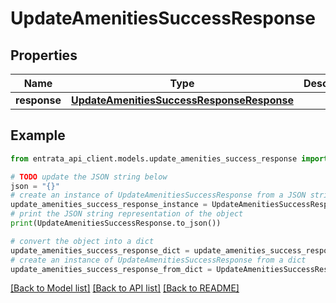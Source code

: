 # UpdateAmenitiesSuccessResponse


## Properties

Name | Type | Description | Notes
------------ | ------------- | ------------- | -------------
**response** | [**UpdateAmenitiesSuccessResponseResponse**](UpdateAmenitiesSuccessResponseResponse.md) |  | [optional] 

## Example

```python
from entrata_api_client.models.update_amenities_success_response import UpdateAmenitiesSuccessResponse

# TODO update the JSON string below
json = "{}"
# create an instance of UpdateAmenitiesSuccessResponse from a JSON string
update_amenities_success_response_instance = UpdateAmenitiesSuccessResponse.from_json(json)
# print the JSON string representation of the object
print(UpdateAmenitiesSuccessResponse.to_json())

# convert the object into a dict
update_amenities_success_response_dict = update_amenities_success_response_instance.to_dict()
# create an instance of UpdateAmenitiesSuccessResponse from a dict
update_amenities_success_response_from_dict = UpdateAmenitiesSuccessResponse.from_dict(update_amenities_success_response_dict)
```
[[Back to Model list]](../README.md#documentation-for-models) [[Back to API list]](../README.md#documentation-for-api-endpoints) [[Back to README]](../README.md)


